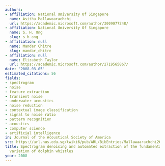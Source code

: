 ```yaml
---
authors:
- affiliation: National University Of Singapore
  name: Asitha Mallawaarachchi
  url: https://academic.microsoft.com/author/3009077248/
- affiliation: National University Of Singapore
  name: S. H. Ong
  slug: s_h_ong
- affiliation: null
  name: Mandar Chitre
  slug: mandar_chitre
- affiliation: null
  name: Elizabeth Taylor
  url: https://academic.microsoft.com/author/2719565867/
date: '2008-08-05'
estimated_citations: 56
fields:
- spectrogram
- noise
- feature extraction
- transient noise
- underwater acoustics
- noise reduction
- contextual image classification
- signal to noise ratio
- pattern recognition
- acoustics
- computer science
- artificial intelligence
in: Journal of the Acoustical Society of America
src: https://arl.nus.edu.sg/twiki6/pub/ARL/BibEntries/Mallawaarachchi2008a.pdf
title: Spectrogram denoising and automated extraction of the fundamental frequency
  variation of dolphin whistles
year: 2008
---
```

